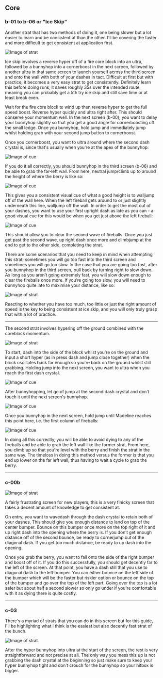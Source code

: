 ## Core

### b-01 to b-06 or "Ice Skip"

Another strat that has two methods of doing it, one being slower but a lot easier to learn and be consistent at than the other. I'll be covering the faster and more difficult to get consistent at application first.

![Image of strat](https://github.com/buhbai/arbguide/blob/master/Images/23.webp)

Ice skip involves a reverse hyper off of a fire core block into an ultra, followed by a bunnyhop into a cornerboost in the next screen, followed by another ultra in that same screen to launch yourself across the third screen and onto the wall with both of your dashes in tact. Difficult at first but with practice, it becomes a very easy strat to get consistently. Definitely learn this before doing runs, it saves roughly 35s over the intended route, meaning you can probably get a 5th try ice skip and still save time or at least break even.

Wait for the fire core block to wind up then reverse hyper to get the full speed boost. Reverse hyper quickly and ultra right after. This should conserve your momentum well. In the next screen (b-00), you want to delay your bunnyhop slightly so that you get a good angle for cornerboosting off the small ledge. Once you bunnyhop, hold jump and immediately jump whilst holding grab with your second jump button to cornerboost. 

Once you cornerboost, you want to ultra around where the second dash crystal is, since that's usually when you're at the apex of the bunnyhop: 

![Image of cue](https://github.com/buhbai/arbguide/blob/master/Images/24.png)

If you do it all correctly, you should bunnyhop in the third screen (b-06) and be able to grab the far-left wall. From here, neutral jump/climb up to around the height of where the berry is like so: 

![Image of cue](https://github.com/buhbai/arbguide/blob/master/Images/25.png)

This gives you a consistent visual cue of what a good height is to walljump off of the wall here. When the left fireball gets around to or just slightly underneath this line, walljump off the wall. In order to get the most out of your dashes, you want to use your first upright dash as late as you can - a good visual cue for this would be when you get just above the left fireball: 

![Image of cue](https://github.com/buhbai/arbguide/blob/master/Images/26.png)

This should allow you to clear the second wave of fireballs. Once you just get past the second wave, up right dash once more and climbjump at the end to get to the other side, completing the strat.

There are some scenarios that you need to keep in mind when attempting this strat; sometimes you will go too fast into the third screen and sometimes you will go too slow. In the case that you are going too fast, after you bunnyhop in the third screen, pull back by turning right to slow down. As long as you aren’t going extremely fast, you will slow down enough to clear the fireballs once more. If you’re going too slow, you will need to bunnyhop quite late to maximise your distance, like so: 

![Image of strat](https://github.com/buhbai/arbguide/blob/master/Images/27.webp)

Reacting to whether you have too much, too little or just the right amount of speed is the key to being consistent at ice skip, and you will only truly grasp that with a lot of practice.
- - - -
The second strat involves hypering off the ground combined with the coreblock momentum.

![Image of strat](https://github.com/buhbai/arbguide/blob/master/Images/73.webp)

To start, dash into the side of the block whilst you're on the ground and input a short hyper (as in press dash and jump close together) when the block oscillates back far enough so you're back on the ground whilst still grabbing. Holding jump into the next screen, you want to ultra when you reach the first dash crystal. 

![Image of cue](https://github.com/buhbai/arbguide/blob/master/Images/84.png)

After bunnyhopping, let go of jump at the second dash crystal and don't touch it until the next screen's bunnyhop. 

![Image of cue](https://github.com/buhbai/arbguide/blob/master/Images/85.png)

Once you bunnyhop in the next screen, hold jump until Madeline reaches this point here, i.e. the first column of fireballs:

![Image of cue](https://github.com/buhbai/arbguide/blob/master/Images/86.png)

In doing all this correctly, you will be able to avoid dying to any of the fireballs and be able to grab the left wall like the former strat. From here, you climb up so that you're level with the berry and finish the strat in the same way. The timeloss in doing this method versus the former is that you end up lower on the far left wall, thus having to wait a cycle to grab the berry.
- - - -
### c-00b

![Image of strat](https://github.com/buhbai/arbguide/blob/master/Images/28.webp)

A fairly frustrating screen for new players, this is a very finicky screen that takes a decent amount of knowledge to get consistent at. 

On entry, you want to wavedash through the dash crystal to retain both of your dashes. This should give you enough distance to land on top of the center bumper. Bounce on this bumper once more on the top right of it and up right dash into the opening where the berry is. If you don’t get enough distance off of the second bounce, be ready to cornerjump out of the diagonal dash. If you get too much distance, be ready to up dash into the opening.

Once you grab the berry, you want to fall onto the side of the right bumper and boost off of it. If you do this successfully, you should get decently far to the left of the screen. At that point, you have a dash still that you use to diagonal dash to the left bumper. You can either bounce on the left side of the bumper which will be the faster but riskier option or bounce on the top of the bumper and go over the top of the left part. Going over the top is a lot safer but about half a second slower so only go under if you're comfortable with it as dying there is quite costly.
- - - -
### c-03

There's a myriad of strats that you can do in this screen but for this guide, I'll be highlighting what I think is the easiest but also decently fast strat of the bunch.

![Image of strat](https://github.com/buhbai/arbguide/blob/master/Images/67.webp)

After the hyper bunnyhop into ultra at the start of the screen, the rest is very straightforward and not precise at all. The only way you mess this up is not grabbing the dash crystal at the beginning so just make sure to keep your hyper bunnyhop tight and don't crouch for the bunnyhop so your hitbox is bigger.
